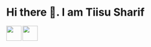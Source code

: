 # Hi there 👋. I am Tiisu Sharif
<img align = 'left' width= '40px'  src= 'https://github-readme-stats.vercel.app/api?username=Tiisu&show_icons=true' /> 
<img  align = 'left' width= '40px' src= 'https://github-readme-stats.vercel.app/api/top-langs/?username=Tiisu&layout=compact' />
